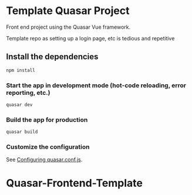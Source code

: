 # Template Quasar Project

Front end project using the Quasar Vue framework.

Template repo as setting up a login page, etc is tedious and repetitive

## Install the dependencies
```bash
npm install
```

### Start the app in development mode (hot-code reloading, error reporting, etc.)
```bash
quasar dev
```


### Build the app for production
```bash
quasar build
```

### Customize the configuration
See [Configuring quasar.conf.js](https://quasar.dev/quasar-cli/quasar-conf-js).

# Quasar-Frontend-Template

